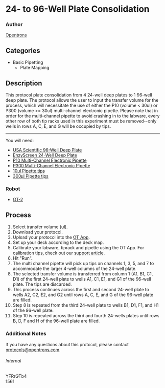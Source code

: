 # 24- to 96-Well Plate Consolidation

### Author
[Opentrons](http://www.opentrons.com/)

## Categories
* Basic Pipetting
    * Plate Mapping

## Description
This protocol plate consolidation from 4 24-well deep plates to 1 96-well deep plate. The protocol allows the user to input the transfer volume for the process, which will necessitate the use of either the P10 (volume < 30ul) or P300 (volume >= 30ul) multi-channel electronic pipette. Please note that in order for the multi-channel pipette to avoid crashing in to the labware, every other row of both tip racks used in this experiment must be removed--only wells in rows A, C, E, and G will be occupied by tips.

---

You will need:
* [USA Scientific 96-Well Deep Plate](https://www.usascientific.com/2ml-deep96-well-plateone-sterile.aspx)
* [EnzyScreen 24-Well Deep Plate](https://www.enzyscreen.com/microplates_24_well_mtps.htm)
* [P10 Multi-Channel Electronic Pipette](https://shop.opentrons.com/collections/ot-2-pipettes/products/single-channel-electronic-pipette?variant=5978967113757)
* [P300 Multi-Channel Electronic Pipette](https://shop.opentrons.com/collections/ot-2-pipettes/products/single-channel-electronic-pipette?variant=5984549109789)
* [10µl Pipette tips](https://shop.opentrons.com/collections/opentrons-tips/products/opentrons-10ul-tips)
* [300µl Pipette tips](https://shop.opentrons.com/collections/opentrons-tips/products/opentrons-300ul-tips)

### Robot
* [OT-2](https://opentrons.com/ot-2)

## Process
1. Select transfer volume (ul).
2. Download your protocol.
3. Upload your protocol into the [OT App](https://opentrons.com/ot-app).
4. Set up your deck according to the deck map.
5. Calibrate your labware, tiprack and pipette using the OT App. For calibration tips, check out our [support article](https://support.opentrons.com/ot-2/getting-started-software-setup/deck-calibration).
6. Hit "Run".
7. The multi channel pipette will pick up tips on channels 1, 3, 5, and 7 to accommodate the larger 4-well columns of the 24-well plate.
8. The selected transfer volume is transferred from column 1 (A1, B1, C1, D1) of the first 24-well plate to wells A1, C1, E1, and G1 of the 96-well plate. The tips are discarded.
9. This process continues across the first and second 24-well plate to wells A2, C2, E2, and G2 until rows A, C, E, and G of the 96-well plate are filled.
10. Step 8 is repeated from the third 24-well plate to wells B1, D1, F1, and H1 of the 96-well plate.
11. Step 10 is repeated across the third and fourth 24-wells plates until rows B, D, F and H of the 96-well plate are filled.

### Additional Notes
If you have any questions about this protocol, please contact protocols@opentrons.com.

###### Internal
YFRrGTb4  
1561
